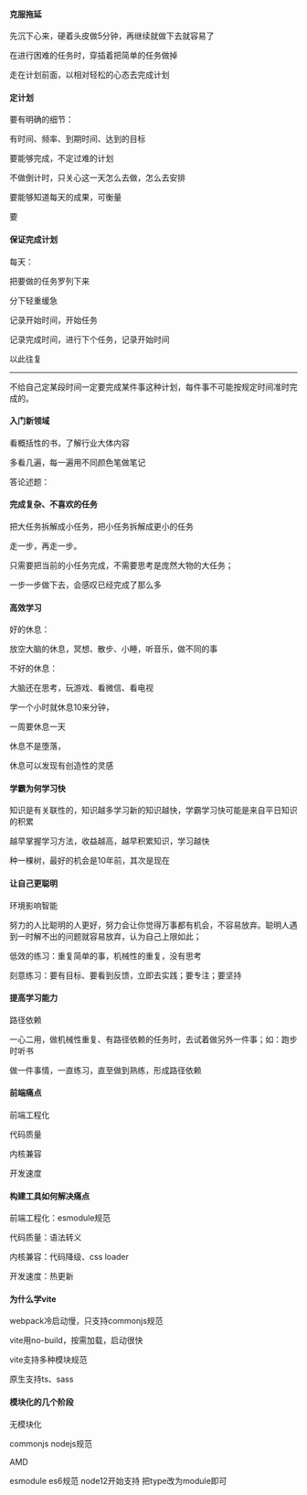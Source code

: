 #### 克服拖延

先沉下心来，硬着头皮做5分钟，再继续就做下去就容易了

在进行困难的任务时，穿插着把简单的任务做掉

走在计划前面，以相对轻松的心态去完成计划

#### 定计划

要有明确的细节：

有时间、频率、到期时间、达到的目标

要能够完成，不定过难的计划

不做倒计时，只关心这一天怎么去做，怎么去安排

要能够知道每天的成果，可衡量

要

#### 保证完成计划

每天：

把要做的任务罗列下来

分下轻重缓急

记录开始时间，开始任务

记录完成时间，进行下个任务，记录开始时间

以此往复

------------------------------------

不给自己定某段时间一定要完成某件事这种计划，每件事不可能按规定时间准时完成的。

#### 入门新领域

看概括性的书，了解行业大体内容

多看几遍，每一遍用不同颜色笔做笔记

答论述题：





#### 完成复杂、不喜欢的任务

把大任务拆解成小任务，把小任务拆解成更小的任务

走一步，再走一步。

只需要把当前的小任务完成，不需要思考是庞然大物的大任务；

一步一步做下去，会感叹已经完成了那么多

#### 高效学习

好的休息：

放空大脑的休息，冥想、散步、小睡，听音乐，做不同的事

不好的休息：

大脑还在思考，玩游戏、看微信、看电视

学一个小时就休息10来分钟，

一周要休息一天

休息不是堕落，

休息可以发现有创造性的灵感

#### 学霸为何学习快

知识是有关联性的，知识越多学习新的知识越快，学霸学习快可能是来自平日知识的积累

越早掌握学习方法，收益越高，越早积累知识，学习越快

种一棵树，最好的机会是10年前，其次是现在

#### 让自己更聪明

环境影响智能

努力的人比聪明的人更好，努力会让你觉得万事都有机会，不容易放弃。聪明人遇到一时解不出的问题就容易放弃，认为自己上限如此；

低效的练习：重复简单的事，机械性的重复，没有思考

刻意练习：要有目标、要看到反馈，立即去实践；要专注；要坚持

#### 提高学习能力

路径依赖

一心二用，做机械性重复、有路径依赖的任务时，去试着做另外一件事；如：跑步时听书

做一件事情，一直练习，直至做到熟练，形成路径依赖

#### 前端痛点

前端工程化

代码质量

内核兼容

开发速度

#### 构建工具如何解决痛点

前端工程化：esmodule规范

代码质量：语法转义

内核兼容：代码降级、css loader

开发速度：热更新

#### 为什么学vite

webpack冷启动慢，只支持commonjs规范

vite用no-build，按需加载，启动很快

vite支持多种模块规范

原生支持ts、sass

#### 模块化的几个阶段

无模块化

commonjs nodejs规范

AMD

esmodule es6规范  node12开始支持 把type改为module即可



 
